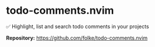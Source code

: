 # todo-comments.nvim

✅ Highlight, list and search todo comments in your projects

**Repository:** <https://github.com/folke/todo-comments.nvim>
